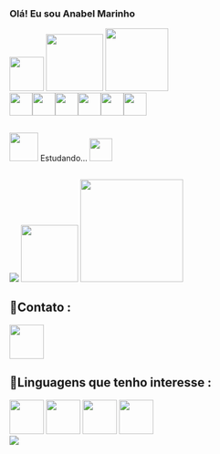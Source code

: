 ### Olá! Eu sou Anabel Marinho 

<div align="first">
<img src="https://images.vexels.com/media/users/3/283646/isolated/lists/56e3fd9dbb2d047edf9efd0f4544e8c7-dia-dos-namorados-a-cone-de-coraa-a-o-fofo.png" height = "60"> 
<img src="https://static.wikia.nocookie.net/projectcrusade/images/a/a6/Chopper.png/revision/latest?cb=20191020174541" height = "100">
<img src="https://static.vecteezy.com/system/resources/previews/010/792/482/non_2x/cute-rabbit-head-cartoon-element-free-png.png" height=110/><br>
<img src="https://cdn-icons-png.flaticon.com/512/4019/4019665.png"height="40"><img src="https://cdn-icons-png.flaticon.com/512/4019/4019855.png"height="40"><img src="https://cdn-icons-png.flaticon.com/512/4019/4019665.png"height="40"><img src="https://cdn-icons-png.flaticon.com/512/4019/4019675.png"height="40"><img src="https://cdn-icons-png.flaticon.com/512/4019/4019733.png"height="40"><img src="https://cdn-icons-png.flaticon.com/512/4019/4019828.png"height="40">

##
  <img src ="https://i.gifer.com/origin/0a/0a6246318077e29154d87bb9a30478fb_w200.gif" height ="50" width = "50"> Estudando... <img src="https://cdn-icons-png.flaticon.com/512/1645/1645943.png" height="40">
##
 <div>
  <img src="https://github-readme-stats.vercel.app/api?username=GatoAmarelo&show_icons=true&theme=dracula">
  <img src="https://cdn-icons-png.flaticon.com/512/5722/5722362.png" height="100">
  <img height="180em" src="https://github-readme-stats.vercel.app/api/top-langs/?username=GatoAmarelo&layout=compact&langs_count=16&theme=dracula"/>
 </div>
   


  <h2>🌟Contato :</h2>
  <a href ="mailto:anabel.soares2001@gmail.com"> <img src="https://cdn-icons-png.flaticon.com/512/8367/8367896.png" height = "60"></a>
  <h2>🌟Linguagens que tenho interesse :</h2> 
  <img src = "https://cdn-icons-png.flaticon.com/512/4661/4661331.png" height="60">
  <img src = "https://cdn-icons-png.flaticon.com/512/1891/1891365.png" height="60">
  <img src ="https://cdn-icons-png.flaticon.com/512/5741/5741804.png" height="60">
  <img src ="https://cdn-icons-png.flaticon.com/512/3097/3097978.png" height="60">
  <br>

  <img src ="https://pa1.narvii.com/6796/edebf28b87e5686509f519482fcbe6fd43245598_hq.gif">


